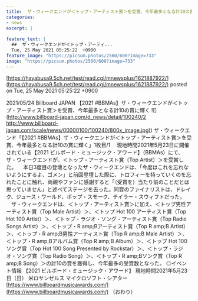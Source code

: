 ```yaml
---
title:  ザ・ウィークエンドが＜トップ・アーティスト賞＞を受賞、今年最多となる計10の賞に輝く  
categories:
- news
excerpt: |
  
feature_text: |
  ##  ザ・ウィークエンドが＜トップ・アーティ...
  Tue, 25 May 2021 05:25:22  +0900
feature_image: "https://picsum.photos/2560/600?image=733"
image: "https://picsum.photos/2560/600?image=733"
---
```


[https://hayabusa9.5ch.net/test/read.cgi/mnewsplus/1621887922/](https://hayabusa9.5ch.net/test/read.cgi/mnewsplus/1621887922/)
posted on Tue, 25 May 2021 05:25:22  +0900

<!--more-->

2021/05/24 Billboard JAPAN 【2021 #BBMAs】ザ・ウィークエンドが＜トップ・アーティスト賞＞を受賞、今年最多となる計10の賞に輝く ![](http://www.billboard-japan.com/d_news/detail/100240/2 [http://www.billboard-japan.com/scale/news/00000100/100240/800x_image.jpg)](http://www.billboard-japan.com/scale/news/00000100/100240/800x_image.jpg)) ザ・ウィークエンド「【2021 #BBMAs】ザ・ウィークエンドが＜トップ・アーティスト賞＞を受賞、今年最多となる計10の賞に輝く」1枚目/1 　現地時間2021年5月23日に開催されている【2021 ビルボード・ミュージック・アワード】（BBMAs）にて、ザ・ウィークエンドが、＜トップ・アーティスト賞（Top Artist）＞を受賞した。 　本日3度目の登壇となったザ・ウィークエンドは、「今度はこれを忘れないようにするよ、ゴメン」と前回登壇した際に、トロフィーを持っていくのを忘れたことに触れ、両親やファンに感謝すると「（受賞を）当たり前のことだとは思っていません」と述べてステージを去った。同賞のファイナリストは、ドレイク、ジュース・ワールド、ポップ・スモーク、テイラー・スウィフトだった。 　ザ・ウィークエンドは、＜トップ・アーティスト賞＞に加え、＜トップ男性アーティスト賞（Top Male Artist）＞、＜トップ Hot 100 アーティスト賞（Top Hot 100 Artist）＞、＜トップ・ラジオ・ソング・アーティスト賞（Top Radio Songs Artist）＞、＜トップ・R amp;Bアーティスト賞（Top R amp;B Artist）＞、＜トップ・R amp;B男性アーティスト賞（Top R amp;B Male Artist）＞、＜トップ・R amp;Bアルバム賞（Top R amp;B Album）＞、＜トップ Hot 100 ソング賞（Top Hot 100 Song Presented by Rockstar）＞、＜トップ・ラジオ・ソング賞（Top Radio Song）＞、＜トップ・R amp;Bソング賞（Top R amp;B Song）＞の計10の賞を獲得し、今年最多の受賞数となった。 ◎イベント情報 【2021 ビルボード・ミュージック・アワード】 現地時間2021年5月23日（日） 米ロサンゼルス マイクロソフト・シアター [https://www.billboardmusicawards.com/](https://www.billboardmusicawards.com/) （おわり）
